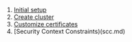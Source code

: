 1. [Initial setup](initial.md)
1. [Create cluster](create.md)
1. [Customize certificates](certs.md)
1. [Security Context Constraints)(scc.md)
